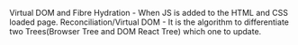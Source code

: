 Virtual DOM and Fibre
Hydration - When JS is added to the HTML and CSS loaded page.
Reconciliation/Virtual DOM - It is the algorithm to differentiate two Trees(Browser Tree and DOM React Tree) which 
one to update.
